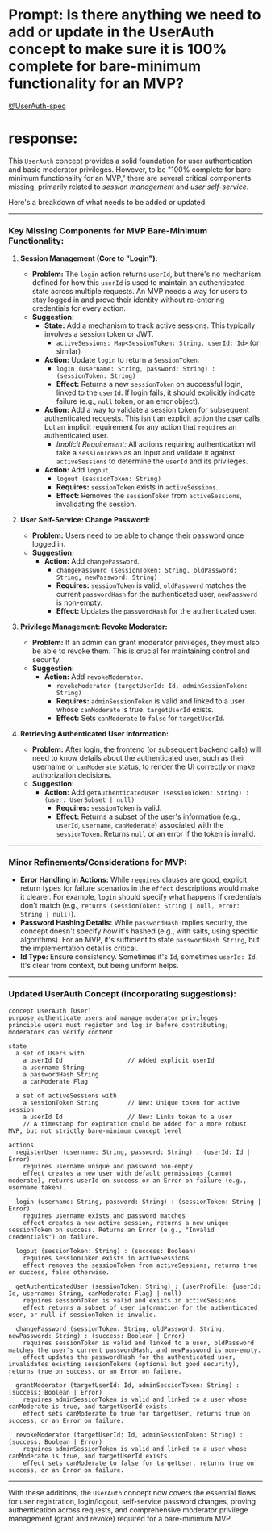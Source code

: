 # Prompt: Is there anything we need to add or update in the UserAuth concept to make sure it is 100% complete for bare-minimum functionality for an MVP?

[@UserAuth-spec](../concepts/UserAuth/UserAuth.md)

# response:

This `UserAuth` concept provides a solid foundation for user authentication and basic moderator privileges. However, to be "100% complete for bare-minimum functionality for an MVP," there are several critical components missing, primarily related to *session management* and *user self-service*.

Here's a breakdown of what needs to be added or updated:

---

### Key Missing Components for MVP Bare-Minimum Functionality:

1.  **Session Management (Core to "Login"):**
    *   **Problem:** The `login` action returns `userId`, but there's no mechanism defined for how this `userId` is used to maintain an authenticated state across multiple requests. An MVP needs a way for users to stay logged in and prove their identity without re-entering credentials for every action.
    *   **Suggestion:**
        *   **State:** Add a mechanism to track active sessions. This typically involves a session token or JWT.
            *   `activeSessions: Map<SessionToken: String, userId: Id>` (or similar)
        *   **Action:** Update `login` to return a `SessionToken`.
            *   `login (username: String, password: String) : (sessionToken: String)`
            *   **Effect:** Returns a new `sessionToken` on successful login, linked to the `userId`. If login fails, it should explicitly indicate failure (e.g., `null` token, or an error object).
        *   **Action:** Add a way to validate a session token for subsequent authenticated requests. This isn't an explicit action the *user* calls, but an implicit requirement for any action that `requires` an authenticated user.
            *   *Implicit Requirement:* All actions requiring authentication will take a `sessionToken` as an input and validate it against `activeSessions` to determine the `userId` and its privileges.
        *   **Action:** Add `logout`.
            *   `logout (sessionToken: String)`
            *   **Requires:** `sessionToken` exists in `activeSessions`.
            *   **Effect:** Removes the `sessionToken` from `activeSessions`, invalidating the session.

2.  **User Self-Service: Change Password:**
    *   **Problem:** Users need to be able to change their password once logged in.
    *   **Suggestion:**
        *   **Action:** Add `changePassword`.
            *   `changePassword (sessionToken: String, oldPassword: String, newPassword: String)`
            *   **Requires:** `sessionToken` is valid, `oldPassword` matches the current `passwordHash` for the authenticated user, `newPassword` is non-empty.
            *   **Effect:** Updates the `passwordHash` for the authenticated user.

3.  **Privilege Management: Revoke Moderator:**
    *   **Problem:** If an admin can grant moderator privileges, they must also be able to revoke them. This is crucial for maintaining control and security.
    *   **Suggestion:**
        *   **Action:** Add `revokeModerator`.
            *   `revokeModerator (targetUserId: Id, adminSessionToken: String)`
            *   **Requires:** `adminSessionToken` is valid and linked to a user whose `canModerate` is true. `targetUserId` exists.
            *   **Effect:** Sets `canModerate` to `false` for `targetUserId`.

4.  **Retrieving Authenticated User Information:**
    *   **Problem:** After login, the frontend (or subsequent backend calls) will need to know details about the authenticated user, such as their username or `canModerate` status, to render the UI correctly or make authorization decisions.
    *   **Suggestion:**
        *   **Action:** Add `getAuthenticatedUser (sessionToken: String) : (user: UserSubset | null)`
            *   **Requires:** `sessionToken` is valid.
            *   **Effect:** Returns a subset of the user's information (e.g., `userId`, `username`, `canModerate`) associated with the `sessionToken`. Returns `null` or an error if the token is invalid.

---

### Minor Refinements/Considerations for MVP:

*   **Error Handling in Actions:** While `requires` clauses are good, explicit return types for failure scenarios in the `effect` descriptions would make it clearer. For example, `login` should specify what happens if credentials don't match (e.g., `returns (sessionToken: String | null, error: String | null)`).
*   **Password Hashing Details:** While `passwordHash` implies security, the concept doesn't specify *how* it's hashed (e.g., with salts, using specific algorithms). For an MVP, it's sufficient to state `passwordHash String`, but the implementation detail is critical.
*   **Id Type:** Ensure consistency. Sometimes it's `Id`, sometimes `userId: Id`. It's clear from context, but being uniform helps.

---

### Updated UserAuth Concept (incorporating suggestions):

```concept
concept UserAuth [User]
purpose authenticate users and manage moderator privileges
principle users must register and log in before contributing; moderators can verify content

state
  a set of Users with
    a userId Id                  // Added explicit userId
    a username String
    a passwordHash String
    a canModerate Flag

  a set of activeSessions with
    a sessionToken String        // New: Unique token for active session
    a userId Id                  // New: Links token to a user
    // A timestamp for expiration could be added for a more robust MVP, but not strictly bare-minimum concept level

actions
  registerUser (username: String, password: String) : (userId: Id | Error)
    requires username unique and password non-empty
    effect creates a new user with default permissions (cannot moderate), returns userId on success or an Error on failure (e.g., username taken).

  login (username: String, password: String) : (sessionToken: String | Error)
    requires username exists and password matches
    effect creates a new active session, returns a new unique sessionToken on success. Returns an Error (e.g., "Invalid credentials") on failure.

  logout (sessionToken: String) : (success: Boolean)
    requires sessionToken exists in activeSessions
    effect removes the sessionToken from activeSessions, returns true on success, false otherwise.

  getAuthenticatedUser (sessionToken: String) : (userProfile: {userId: Id, username: String, canModerate: Flag} | null)
    requires sessionToken is valid and exists in activeSessions
    effect returns a subset of user information for the authenticated user, or null if sessionToken is invalid.

  changePassword (sessionToken: String, oldPassword: String, newPassword: String) : (success: Boolean | Error)
    requires sessionToken is valid and linked to a user, oldPassword matches the user's current passwordHash, and newPassword is non-empty.
    effect updates the passwordHash for the authenticated user, invalidates existing sessionTokens (optional but good security), returns true on success, or an Error on failure.

  grantModerator (targetUserId: Id, adminSessionToken: String) : (success: Boolean | Error)
    requires adminSessionToken is valid and linked to a user whose canModerate is true, and targetUserId exists.
    effect sets canModerate to true for targetUser, returns true on success, or an Error on failure.

  revokeModerator (targetUserId: Id, adminSessionToken: String) : (success: Boolean | Error)
    requires adminSessionToken is valid and linked to a user whose canModerate is true, and targetUserId exists.
    effect sets canModerate to false for targetUser, returns true on success, or an Error on failure.
```

---

With these additions, the `UserAuth` concept now covers the essential flows for user registration, login/logout, self-service password changes, proving authentication across requests, and comprehensive moderator privilege management (grant and revoke) required for a bare-minimum MVP.